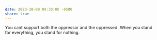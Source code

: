 ```yaml
---
date: 2023-10-08 09:30:00 -0500
share: true
---
```

You cant support both the oppressor and the oppressed. When you stand for everything, you stand for nothing.
